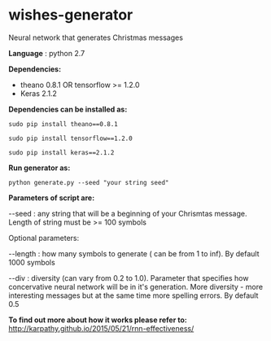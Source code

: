 # wishes-generator
Neural network that generates Christmas messages

**Language** : python 2.7

**Dependencies:**
- theano 0.8.1 OR tensorflow >= 1.2.0
- Keras 2.1.2

**Dependencies can be installed as:**

`sudo pip install theano==0.8.1`

`sudo pip install tensorflow==1.2.0`

`sudo pip install keras==2.1.2`

**Run generator as:**

`python generate.py --seed "your string seed"`

**Parameters of script are:**

--seed : any string that will be a beginning of your Chrismtas message. Length of string must be >= 100 symbols

Optional parameters:

--length : how many symbols to generate ( can be from 1 to inf). By default 1000 symbols

--div : diversity (can vary from 0.2 to 1.0). Parameter that specifies how concervative neural network will be in it's generation. More diversity - more interesting messages but at the same time more spelling errors. By default 0.5


**To find out more about how it works please refer to:**
http://karpathy.github.io/2015/05/21/rnn-effectiveness/